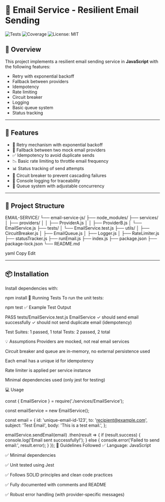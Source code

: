 # 📧 Email Service - Resilient Email Sending

![Tests](https://img.shields.io/badge/tests-passing-brightgreen)
![Coverage](https://img.shields.io/badge/coverage-100%25-blue)
![License: MIT](https://img.shields.io/badge/License-MIT-yellow.svg)

## 📝 Overview

This project implements a resilient email sending service in **JavaScript** with the following features:

- Retry with exponential backoff  
- Fallback between providers  
- Idempotency  
- Rate limiting  
- Circuit breaker  
- Logging  
- Basic queue system  
- Status tracking  

---

## 🚀 Features

- 🔁 Retry mechanism with exponential backoff  
- 🔄 Fallback between two mock email providers  
- ✅ Idempotency to avoid duplicate sends  
- 📉 Basic rate limiting to throttle email frequency  
- 📊 Status tracking of send attempts  
- 🧯 Circuit breaker to prevent cascading failures  
- 🧾 Console logging for traceability  
- 🧵 Queue system with adjustable concurrency  

---

## 📁 Project Structure

EMAIL-SERVICE/
└── email-service-js/
├── node_modules/
├── services/
│ ├── providers/
│ │ ├── ProviderA.js
│ │ ├── ProviderB.js
│ └── EmailService.js
├── tests/
│ └── EmailService.test.js
├── utils/
│ ├── CircuitBreaker.js
│ ├── EmailQueue.js
│ ├── Logger.js
│ ├── RateLimiter.js
├── statusTracker.js
├── runEmail.js
├── index.js
├── package.json
├── package-lock.json
└── README.md

yaml
Copy
Edit

---

## 📦 Installation

Install dependencies with:


npm install
🧪 Running Tests
To run the unit tests:


npm test
✅ Example Test Output

PASS  tests/EmailService.test.js
  EmailService
    ✓ should send email successfully
    ✓ should not send duplicate email (idempotency)

Test Suites: 1 passed, 1 total
Tests:       2 passed, 2 total

💡 Assumptions
Providers are mocked, not real email services

Circuit breaker and queue are in-memory, no external persistence used

Each email has a unique id for idempotency

Rate limiter is applied per service instance

Minimal dependencies used (only jest for testing)

💻 Usage

const { EmailService } = require('./services/EmailService');

const emailService = new EmailService();

const email = {
  id: 'unique-email-id-123',
  to: 'recipient@example.com',
  subject: 'Test Email',
  body: 'This is a test email.',
};

emailService.sendEmail(email)
  .then(result => {
    if (result.success) {
      console.log('Email sent successfully!');
    } else {
      console.error('Failed to send email:', result.error);
    }
  });
🧰 Guidelines Followed
✅ Language: JavaScript

✅ Minimal dependencies

✅ Unit tested using Jest

✅ Follows SOLID principles and clean code practices

✅ Fully documented with comments and README

✅ Robust error handling (with provider-specific messages)